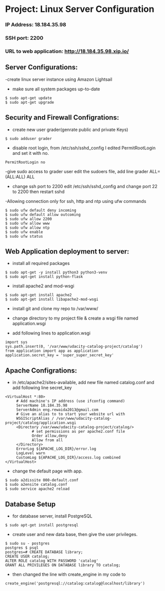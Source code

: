 
# Project: Linux Server Configuration

### IP Address: 18.184.35.98
### SSH port: 2200

### URL to web application: http://18.184.35.98.xip.io/

## Server Configurations:
-create linux server instance using Amazon Lightsail

- make sure all system packages up-to-date
```
$ sudo apt-get update
$ sudo apt-get upgrade
```

## Security and Firewall Configrations:
- create new user grader(genrate public and private Keys) 
```
$ sudo adduser grader
```

- disable root login, from /etc/ssh/sshd_config I edited PermitRootLogin and set it with no.
```
PermitRootLogin no
```

-give sudo access to grader user 
edit the sudoers file, add line grader ALL=(ALL:ALL) ALL

- change ssh port to 2200
edit /etc/ssh/sshd_config and change port 22 to 2200 then restart sshd

-Allowing connection only for ssh, http and ntp using ufw commands
```
$ sudo ufw default deny incoming
$ sudo ufw default allow outcoming 
$ sudo ufw allow 2200
$ sudo ufw allow www
$ sudo ufw allow ntp
$ sudo ufw enable
$ sudo ufw status
```
## Web Application deployment to server:

- install all required packages
```
$ sudo apt-get -y install python3 python3-venv
$ sudo apt-get install python-flask
```
- install apache2 and mod-wsgi
```
$ sudo apt-get install apache2
$ sudo apt-get install libapache2-mod-wsgi
```
- install git and clone my repo to /var/www/

- change directory to my project file & create a wsgi file named application.wsgi

- add following lines to application.wsgi
```
import sys
sys.path.insert(0, '/var/www/udacity-catalog-project/catalog')
from application import app as application
application.secret_key = 'super_super_secret_key'
```
## Apache Configrations:

- in /etc/apache2/sites-available, add new file named catalog.conf and add following line secret_key
```
<VirtualHost *:80>
     # Add machine's IP address (use ifconfig command)
     ServerName 18.184.35.98
     ServerAdmin eng.rewaida2013@gmail.com
     # Give an alias to to start your website url with
     WSGIScriptAlias / /var/www/udacity-catalog-project/catalog/application.wsgi
     <Directory /var/www/udacity-catalog-project/catalog/>
            # set permissions as per apache2.conf file
            Order allow,deny
            Allow from all
     </Directory>
     ErrorLog ${APACHE_LOG_DIR}/error.log
     LogLevel warn
     CustomLog ${APACHE_LOG_DIR}/access.log combined
</VirtualHost>
```
- change the default page with app.
```
$ sudo a2dissite 000-default.conf
$ sudo a2ensite catalog.conf
$ sudo service apache2 reload
```
## Database Setup

- for database server, install PostgreSQL 
```
$ sudo apt-get install postgresql
```
- create user and new data base, then give the user privileges.
```
$ sudo su - postgres
postgres $ psql
postgres=# CREATE DATABASE library;
CREATE USER catalog;
ALTER ROLE catalog WITH PASSWORD 'catalog'
GRANT ALL PRIVILEGES ON DATABASE library TO catalog;
```
- then changed the line with create_engine in my code to 
```
create_engine('postgresql://catalog:catalog@localhost/library')
```
